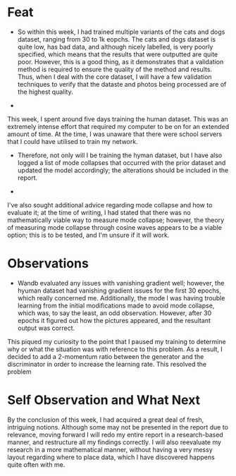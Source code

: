 
# Feat

- So within this week, I had trained multiple variants of the cats and dogs dataset, ranging from 30 to 1k eopchs. The cats and dogs dataset is quite low, has bad data, and although nicely labelled, is very poorly specified, which means that the results that were outputted are quite poor. However, this is a good thing, as it demonstrates that a validation method is required to ensure the quality of the method and results.
Thus, when I deal with the core dataset, I will have a few validation techniques to verify that the dataste and photos being processed are of the highest quality.

-

This week, I spent around five days training the human dataset. This was an extremely intense effort that required my computer to be on for an extended amount of time. At the time, I was unaware that there were school servers that I could have utilised to train my network.

- Therefore, not only will I be training the hyman dataset, but I have also logged a list of mode collapses that occurred with the prior dataset and updated the model accordingly; the alterations should be included in the report.

-

I've also sought additional advice regarding mode collapse and how to evaluate it; at the time of writing, I had stated that there was no mathematically viable way to measure mode collapse; however, the theory of measuring mode collapse through cosine waves appears to be a viable option; this is to be tested, and I'm unsure if it will work.

# Observations

- Wandb evaluated any issues with vanishing gradient well; however, the hyuman dataset had vanishing gradient issues for the first 30 epochs, which really concerned me. Additionally, the mode l was having trouble learning from the initial modifications made to avoid mode collapse, which was, to say the least, an odd observation.
However, after 30 epochs it figured out how the pictures appeared, and the resultant output was correct.

This piqued my curiosity to the point that I paused my training to determine why or what the situation was with reference to this problem.
As a result, I decided to add a 2-momentum ratio  between the generator and the discriminator in order to increase the learning rate.
This resolved the problem

# Self Observation and What Next

By the conclusion of this week, I had acquired a great deal of fresh, intriguing notions.
Although some may not be presented in the report due to relevance, moving forward I will redo my entire report in a research-based manner, and restructure all my findings correctly. I will also reevaluate my research in a more mathematical manner, without having a very messy layout regarding where to place data, which I have discovered happens quite often with me.
